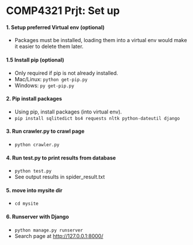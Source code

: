 # COMP4321 Prjt: Set up

#### 1. Setup preferred Virtual env (optional)
- Packages must be installed, loading them into a virtual env would make it easier to delete them later. 

#### 1.5 Install pip (optional)
- Only required if pip is not already installed. 
- Mac/Linux: `python get-pip.py`
- Windows: `py get-pip.py`

#### 2. Pip install packages
- Using pip, install packages (into virtual env). 
- `pip install sqlitedict bs4 requests nltk python-dateutil django`

#### 3. Run crawler.py to crawl page
- `python crawler.py`

#### 4. Run test.py to print results from database
- `python test.py`
- See output results in spider_result.txt

#### 5. move into mysite dir
- `cd mysite`
  
#### 6. Runserver with Django
- `python manage.py runserver`
- Search page at http://127.0.0.1:8000/



